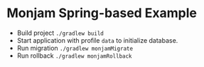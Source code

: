 # Monjam Spring-based Example

- Build project ```./gradlew build```
- Start application with profile `data` to initialize database.
- Run migration ```./gradlew monjamMigrate```
- Run rollback ```./gradlew monjamRollback```